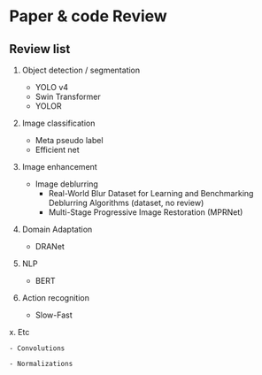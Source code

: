 # Paper & code Review
## Review list
1.	Object detection / segmentation
    - YOLO v4
    - Swin Transformer
    - YOLOR
    
2.	Image classification
    - Meta pseudo label
    - Efficient net

3. Image enhancement
    - Image deblurring
        - Real-World Blur Dataset for Learning and Benchmarking Deblurring Algorithms (dataset, no review)
        - Multi-Stage Progressive Image Restoration (MPRNet) 
 
4. Domain Adaptation
    - DRANet

5. NLP
    - BERT

6. Action recognition
    - Slow-Fast



x. Etc

    - Convolutions
    
    - Normalizations
    
